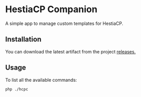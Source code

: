 # HestiaCP Companion

A simple app to manage custom templates for HestiaCP.

## Installation
You can download the latest artifact from the project [releases.](https://github.com/SergiX44/hestiacp-companion/releases)

## Usage

To list all the available commands:
```sh
php ./hcpc
```
